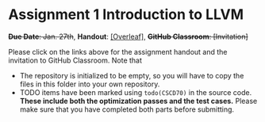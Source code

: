 # Assignment 1 Introduction to LLVM

<del>**Due Date**: Jan. 27th</del>, **Handout**:
[\[Overleaf\]](https://www.overleaf.com/read/nvmnmbntgwqn), <del>**GitHub
Classroom**: \[Invitation\]</del>

Please click on the links above for the assignment handout and the invitation to
GitHub Classroom. Note that

- The repository is initialized to be empty, so you will have to copy the files
  in this folder into your own repository.
- TODO items have been marked using `todo(CSCD70)` in the source code. **These
  include both the optimization passes and the test cases.** Please make sure
  that you have completed both parts before submitting.
